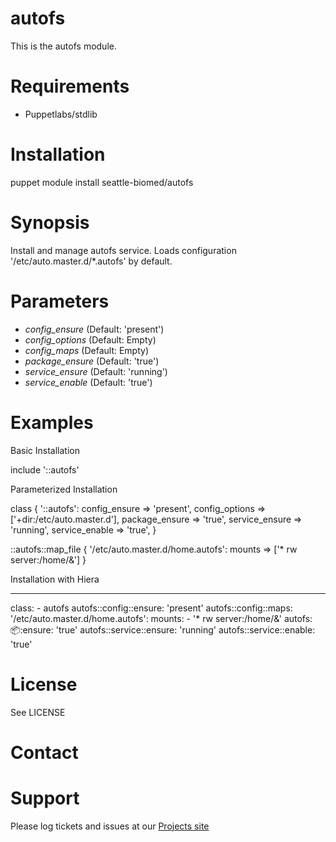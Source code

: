 # autofs

This is the autofs module.

# Requirements

* Puppetlabs/stdlib

# Installation

  puppet module install seattle-biomed/autofs

# Synopsis

  Install and manage autofs service.
  Loads configuration '/etc/auto.master.d/*.autofs' by default.

# Parameters

- *config_ensure*  (Default: 'present')
- *config_options* (Default: Empty)
- *config_maps*    (Default: Empty)
- *package_ensure* (Default: 'true')
- *service_ensure* (Default: 'running')
- *service_enable* (Default: 'true')

# Examples

Basic Installation

  include '::autofs'

Parameterized Installation

  class { '::autofs':
    config_ensure  => 'present',
    config_options => ['+dir:/etc/auto.master.d'],
    package_ensure => 'true',
    service_ensure => 'running',
    service_enable => 'true',
  }

  ::autofs::map_file { '/etc/auto.master.d/home.autofs':
    mounts => ['*  rw  server:/home/&']
  }

Installation with Hiera

  ---
  class:  - autofs
  autofs::config::ensure:  'present'
  autofs::config::maps:
    '/etc/auto.master.d/home.autofs':
      mounts:
        - '*  rw  server:/home/&'
  autofs::package::ensure:  'true'
  autofs::service::ensure:  'running'
  autofs::service::enable:  'true'

# License

  See LICENSE

# Contact


# Support

Please log tickets and issues at our [Projects site](https://github.com/seattle-biomed/autofs)
